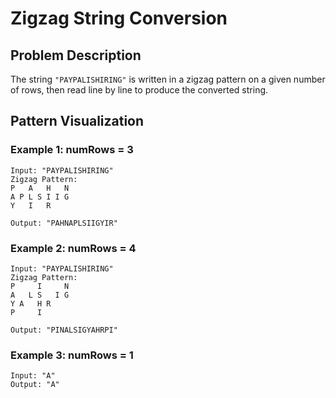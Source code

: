 # Zigzag String Conversion

## Problem Description

The string `"PAYPALISHIRING"` is written in a zigzag pattern on a given number of rows, then read line by line to produce the converted string.

## Pattern Visualization

### Example 1: numRows = 3

```
Input: "PAYPALISHIRING"
Zigzag Pattern:
P   A   H   N
A P L S I I G
Y   I   R

Output: "PAHNAPLSIIGYIR"
```

### Example 2: numRows = 4

```
Input: "PAYPALISHIRING"
Zigzag Pattern:
P     I     N
A   L S   I G
Y A   H R
P     I

Output: "PINALSIGYAHRPI"
```

### Example 3: numRows = 1

```
Input: "A"
Output: "A"
```
